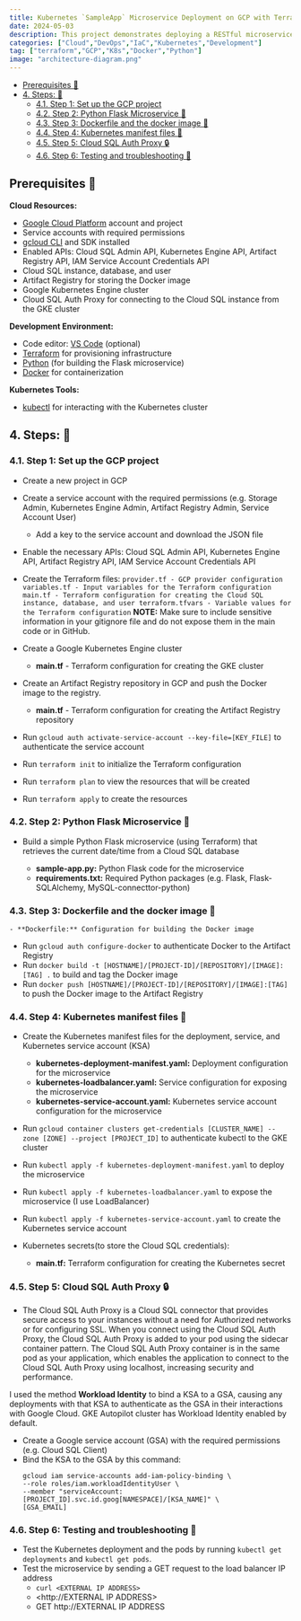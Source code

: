```yaml
---
title: Kubernetes `SampleApp` Microservice Deployment on GCP with Terraform 🚀
date: 2024-05-03
description: This project demonstrates deploying a RESTful microservice called 'SampleApp' to a Google Kubernetes Engine (GKE) cluster in GCP. The service retrieves the current date/time from a Cloud SQL database (accessed via Cloud SQL Auth Proxy). I used Terraform to provision GCP resources. Docker is used for containerization, with the image stored in Artifact Registry. Kubernetes manifests manage deployment, and a load balancer routes incoming traffic.
categories: ["Cloud","DevOps","IaC","Kubernetes","Development"]
tag: ["terraform","GCP","K8s","Docker","Python"]
image: "architecture-diagram.png"
---
```


- [Prerequisites 🔧](#prerequisites-)
- [4. Steps: 🚀](#4-steps-)
  - [4.1. Step 1: Set up the GCP project](#41-step-1-set-up-the-gcp-project)
  - [4.2. Step 2: Python Flask Microservice 🐍](#42-step-2-python-flask-microservice-)
  - [4.3. Step 3: Dockerfile and the docker image 🐳](#43-step-3-dockerfile-and-the-docker-image-)
  - [4.4. Step 4: Kubernetes manifest files 📄](#44-step-4-kubernetes-manifest-files-)
  - [4.5. Step 5: Cloud SQL Auth Proxy 🔒](#45-step-5-cloud-sql-auth-proxy-)
  - [4.6. Step 6: Testing and troubleshooting 🧪](#46-step-6-testing-and-troubleshooting-)

## Prerequisites 🔧

**Cloud Resources:**

- [Google Cloud Platform](https://console.cloud.google.com/welcome?project=microservice-on-kubernetes) account and project
- Service accounts with required permissions
- [gcloud CLI](https://cloud.google.com/sdk/docs/install) and SDK installed
- Enabled APIs: Cloud SQL Admin API, Kubernetes Engine API, Artifact Registry API, IAM Service Account Credentials API
- Cloud SQL instance, database, and user
- Artifact Registry for storing the Docker image
- Google Kubernetes Engine cluster
- Cloud SQL Auth Proxy for connecting to the Cloud SQL instance from the GKE cluster

**Development Environment:**

- Code editor: [VS Code](https://code.visualstudio.com/download) (optional)
- [Terraform](https://developer.hashicorp.com/terraform/install) for provisioning infrastructure
- [Python](https://www.python.org/downloads/windows/) (for building the Flask microservice)
- [Docker](https://www.docker.com/products/docker-desktop/) for containerization

**Kubernetes Tools:**

- [kubectl](https://kubernetes.io/docs/tasks/tools/) for interacting with the Kubernetes cluster

## 4. Steps: 🚀

### 4.1. Step 1: Set up the GCP project

- Create a new project in GCP
- Create a service account with the required permissions (e.g. Storage Admin, Kubernetes Engine Admin, Artifact Registry Admin, Service Account User)
    - Add a key to the service account and download the JSON file 
- Enable the necessary APIs: Cloud SQL Admin API, Kubernetes Engine API, Artifact Registry API, IAM Service Account Credentials API
- Create the Terraform files: 
        ```
        provider.tf - GCP provider configuration
        variables.tf - Input variables for the Terraform configuration
        main.tf - Terraform configuration for creating the Cloud SQL instance, database, and user
        terraform.tfvars - Variable values for the Terraform configuration
        ```
**NOTE:** Make sure to include sensitive information in your gitignore file and do not expose them in the main code or in GitHub.

- Create a Google Kubernetes Engine cluster
    - **main.tf** - Terraform configuration for creating the GKE cluster
    
- Create an Artifact Registry repository in GCP and push the Docker image to the registry.
    - **main.tf** - Terraform configuration for creating the Artifact Registry repository

- Run `gcloud auth activate-service-account --key-file=[KEY_FILE]` to authenticate the service account
- Run `terraform init` to initialize the Terraform configuration
- Run `terraform plan` to view the resources that will be created
- Run `terraform apply` to create the resources

### 4.2. Step 2: Python Flask Microservice 🐍

- Build a simple Python Flask microservice (using Terraform) that retrieves the current date/time from a Cloud SQL database
    
    - **sample-app.py:** Python Flask code for the microservice
    - **requirements.txt:** Required Python packages (e.g. Flask, Flask-SQLAlchemy, MySQL-connecttor-python)

### 4.3. Step 3: Dockerfile and the docker image 🐳

    - **Dockerfile:** Configuration for building the Docker image
- Run `gcloud auth configure-docker` to authenticate Docker to the Artifact Registry
- Run `docker build -t [HOSTNAME]/[PROJECT-ID]/[REPOSITORY]/[IMAGE]:[TAG] .` to build and tag the Docker image
- Run `docker push [HOSTNAME]/[PROJECT-ID]/[REPOSITORY]/[IMAGE]:[TAG]` to push the Docker image to the Artifact Registry

### 4.4. Step 4: Kubernetes manifest files 📄

- Create the Kubernetes manifest files for the deployment, service, and Kubernetes service account (KSA)

    - **kubernetes-deployment-manifest.yaml:** Deployment configuration for the microservice
    - **kubernetes-loadbalancer.yaml:** Service configuration for exposing the microservice
    - **kubernetes-service-account.yaml:** Kubernetes service account configuration for the microservice

- Run `gcloud container clusters get-credentials [CLUSTER_NAME] --zone [ZONE] --project [PROJECT_ID]` to authenticate kubectl to the GKE cluster
- Run `kubectl apply -f kubernetes-deployment-manifest.yaml` to deploy the microservice
- Run `kubectl apply -f kubernetes-loadbalancer.yaml` to expose the microservice (I use LoadBalancer)
- Run `kubectl apply -f kubernetes-service-account.yaml` to create the Kubernetes service account

- Kubernetes secrets(to store the Cloud SQL credentials):
    - **main.tf:** Terraform configuration for creating the Kubernetes secret

### 4.5. Step 5: Cloud SQL Auth Proxy 🔒

- The Cloud SQL Auth Proxy is a Cloud SQL connector that provides secure access to your instances without a need for Authorized networks or for configuring SSL. When you connect using the Cloud SQL Auth Proxy, the Cloud SQL Auth Proxy is added to your pod using the sidecar container pattern. The Cloud SQL Auth Proxy container is in the same pod as your application, which enables the application to connect to the Cloud SQL Auth Proxy using localhost, increasing security and performance.

I used the method **Workload Identity** to bind a KSA to a GSA, causing any deployments with that KSA to authenticate as the GSA in their interactions with Google Cloud. GKE Autopilot cluster has Workload Identity enabled by default.

- Create a Google service account (GSA) with the required permissions (e.g. Cloud SQL Client)
- Bind the KSA to the GSA by this command:
    ```
    gcloud iam service-accounts add-iam-policy-binding \
    --role roles/iam.workloadIdentityUser \
    --member "serviceAccount:[PROJECT_ID].svc.id.goog[NAMESPACE]/[KSA_NAME]" \
    [GSA_EMAIL]
    ```

### 4.6. Step 6: Testing and troubleshooting 🧪

- Test the Kubernetes deployment and the pods by running `kubectl get deployments` and `kubectl get pods`.
- Test the microservice by sending a GET request to the load balancer IP address
    - `curl <EXTERNAL IP ADDRESS>`
    - <http://EXTERNAL IP ADDRESS>
    - GET http://EXTERNAL IP ADDRESS 
